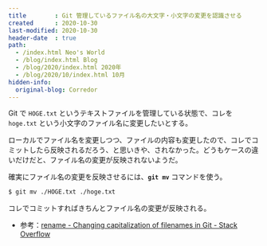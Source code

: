 ```yaml
---
title        : Git 管理しているファイル名の大文字・小文字の変更を認識させる
created      : 2020-10-30
last-modified: 2020-10-30
header-date  : true
path:
  - /index.html Neo's World
  - /blog/index.html Blog
  - /blog/2020/index.html 2020年
  - /blog/2020/10/index.html 10月
hidden-info:
  original-blog: Corredor
---
```


Git で `HOGE.txt` というテキストファイルを管理している状態で、コレを `hoge.txt` という小文字のファイル名に変更したいとする。

ローカルでファイル名を変更しつつ、ファイルの内容も変更したので、コレでコミットしたら反映されるだろう、と思いきや、されなかった。どうもケースの違いだけだと、ファイル名の変更が反映されないようだ。

確実にファイル名の変更を反映させるには、__`git mv`__ コマンドを使う。

```bash
$ git mv ./HOGE.txt ./hoge.txt
```

コレでコミットすればきちんとファイル名の変更が反映される。

- 参考：[rename - Changing capitalization of filenames in Git - Stack Overflow](https://stackoverflow.com/questions/10523849/changing-capitalization-of-filenames-in-git)
